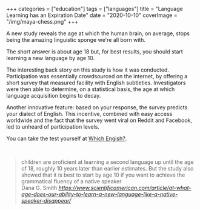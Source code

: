+++
categories = ["education"]
tags = ["languages"]
title = "Language Learning has an Expiration Date"
date = "2020-10-10"
coverImage = "/img/maya-chess.png"
+++

A new study reveals the age at which the human brain, on average, stops being the amazing linguistic sponge we're all born with.

<!--more-->

The short answer is about age 18 but, for best results, you should start learning a new language by age 10. 

The interesting back story on this study is how it was conducted. Participation was essentially crowdsourced on the internet, by offering a short survey that measured facility with English subtleties. Investigators were then able to determine, on a statistical basis, the age at which language acquisition begins to decay.

Another innovative feature: based on your response, the survey predicts your dialect of English. This incentive, combined with easy access worldwide and the fact that the survey went viral on Reddit and Facebook, led to unheard of participation levels.

You can take the test yourself at <a href="http://archive.gameswithwords.org/WhichEnglish/" target="_blank">Which Engish?</a>.

<br>

<blockquote class="quoteback" darkmode="" data-title="At%20What%20Age%20Does%20Our%20Ability%20to%20Learn%20a%20New%20Language%20Like%20a%20Native%20Speaker%20Disappear%3F" data-author="Dana G. Smith" cite="https://www.scientificamerican.com/article/at-what-age-does-our-ability-to-learn-a-new-language-like-a-native-speaker-disappear/">
                      children are proficient at learning a second language up until the age of 18, roughly 10 years later than earlier estimates. But the study also showed that it is best to start by age 10 if you want to achieve the grammatical fluency of a native speaker
                      <footer>Dana G. Smith <cite><a href="https://www.scientificamerican.com/article/at-what-age-does-our-ability-to-learn-a-new-language-like-a-native-speaker-disappear/">https://www.scientificamerican.com/article/at-what-age-does-our-ability-to-learn-a-new-language-like-a-native-speaker-disappear/</a></cite></footer>
                      </blockquote>
                      <script note="" src="https://cdn.jsdelivr.net/gh/Blogger-Peer-Review/quotebacks@1/quoteback.js"></script>
